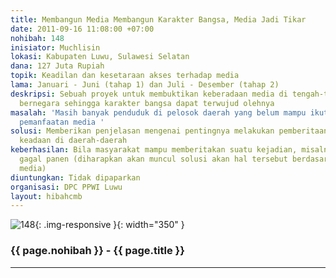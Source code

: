 ```yaml
---
title: Membangun Media Membangun Karakter Bangsa, Media Jadi Tikar
date: 2011-09-16 11:08:00 +07:00
nohibah: 148
inisiator: Muchlisin
lokasi: Kabupaten Luwu, Sulawesi Selatan
dana: 127 Juta Rupiah
topik: Keadilan dan kesetaraan akses terhadap media
lama: Januari - Juni (tahap 1) dan Juli - Desember (tahap 2)
deskripsi: Sebuah proyek untuk membuktikan keberadaan media di tengah-tengah kehidupan
  bernegara sehingga karakter bangsa dapat terwujud olehnya
masalah: 'Masih banyak penduduk di pelosok daerah yang belum mampu ikut terlibat dalam
  pemanfaatan media '
solusi: Memberikan penjelasan mengenai pentingnya melakukan pemberitaan dalam setiap
  keadaan di daerah-daerah
keberhasilan: Bila masyarakat mampu memberitakan suatu kejadian, misalnya peristiwa
  gagal panen (diharapkan akan muncul solusi akan hal tersebut berdasarkan pemberitaan
  media)
diuntungkan: Tidak dipaparkan
organisasi: DPC PPWI Luwu
layout: hibahcmb
---
```


![148](/static/img/hibahcmb/148.png){: .img-responsive }{: width="350" }

### {{ page.nohibah }} - {{ page.title }}

---
